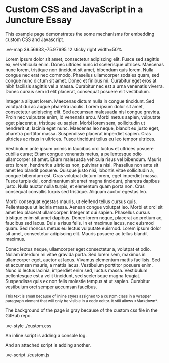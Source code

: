# Custom CSS and JavaScript in a Juncture Essay
This example page demonstrates the some mechanisms for embedding custom CSS and Javascript.


.ve-map 39.56933,-75.97695 12 sticky right width=50%

Lorem ipsum dolor sit amet, consectetur adipiscing elit. Fusce sed sagittis ex, vel vehicula enim. Donec ultrices nunc id scelerisque ultrices. Maecenas nunc lorem, tristique non tincidunt sit amet, bibendum quis lorem. Nulla congue nec erat nec commodo. Phasellus ullamcorper sodales quam, sed congue nunc dictum sit amet. Donec et finibus mi. Curabitur eget eros at nibh facilisis sagittis vel a massa. Curabitur nec est a urna venenatis viverra. Donec cursus sem id elit placerat, consequat posuere elit vestibulum.

Integer a aliquet lorem. Maecenas dictum nulla in congue tincidunt. Sed volutpat dui ac augue pharetra iaculis. Lorem ipsum dolor sit amet, consectetur adipiscing elit. Sed accumsan malesuada nisl congue gravida. Proin nec vulputate enim, id venenatis arcu. Morbi metus sapien, vulputate eget placerat a, tristique eu sapien. Morbi lorem sem, sollicitudin ut hendrerit ut, lacinia eget nunc. Maecenas leo neque, blandit eu justo eget, pharetra porttitor massa. Suspendisse placerat imperdiet sapien. Cras ultricies ac risus in ultrices. Fusce tincidunt tellus eu leo tempor ultrices.

Vestibulum ante ipsum primis in faucibus orci luctus et ultrices posuere cubilia curae; Etiam congue venenatis metus, a pellentesque odio ullamcorper sit amet. Etiam malesuada vehicula risus vel bibendum. Mauris eros lorem, hendrerit a ultricies non, pulvinar a nisi. Phasellus non ante sit amet leo blandit posuere. Quisque justo nisi, lobortis vitae sollicitudin a, congue bibendum est. Cras volutpat dictum lorem, eget imperdiet massa. Fusce turpis dui, condimentum sit amet magna tincidunt, pharetra dapibus justo. Nulla auctor nulla turpis, et elementum quam porta non. Cras consequat convallis turpis sed tristique. Aliquam auctor egestas leo.

Morbi consequat egestas mauris, ut eleifend tellus cursus quis. Pellentesque ut lacinia massa. Aenean congue volutpat leo. Morbi et orci sit amet leo placerat ullamcorper. Integer at dui sapien. Phasellus cursus tristique enim sit amet dapibus. Donec lorem neque, placerat ac pretium ac, faucibus sed lacus. Duis a risus felis. In et maximus lacus, nec euismod quam. Sed rhoncus metus eu lectus vulputate euismod. Lorem ipsum dolor sit amet, consectetur adipiscing elit. Mauris posuere ac tellus blandit maximus.

Donec lectus neque, ullamcorper eget consectetur a, volutpat et odio. Nullam interdum mi vitae gravida porta. Sed lorem sem, maximus in ullamcorper eget, auctor at lacus. Vivamus elementum mattis facilisis. Sed et accumsan mauris, a mattis lacus. Vestibulum porttitor posuere enim. Nunc id lectus lacinia, imperdiet enim sed, luctus massa. Vestibulum pellentesque est a velit tincidunt, sed scelerisque magna feugiat. Suspendisse quis ex non felis molestie tempus at ut sapien. Curabitur vestibulum orci semper accumsan faucibus.



<p class='smallText' markdown>
This text is small because of inline styles assigned to a custom class in a wrapper paragraph element that will only be visible in a code editor. It still allows *Markdown*.
</p>

<style>
    .smallText {
        font-size: .75rem;
    }
</style>

The background of the page is gray because of the custom css file in the GitHub repo.

.ve-style ./custom.css

An inline script is adding a console log.

<script>
    // This inline script will generate a console log.
    console.log("This log is generated as an example of an inline script.");
</script>


And an attached script is adding another.

.ve-script ./custom.js


